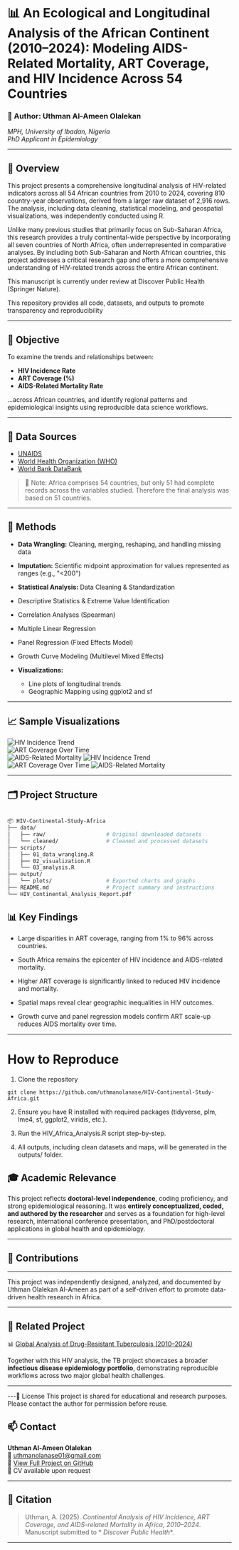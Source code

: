 # 📊 An Ecological and Longitudinal Analysis of the African Continent (2010–2024): Modeling AIDS-Related Mortality, ART Coverage, and HIV Incidence Across 54 Countries


### 🧠 Author: Uthman Al-Ameen Olalekan  
*MPH, University of Ibadan, Nigeria*  
*PhD Applicant in Epidemiology*

---

## 📌 Overview


This project presents a comprehensive longitudinal analysis of HIV-related indicators across all 54 African countries from 2010 to 2024, covering 810 country-year observations, derived from a larger raw dataset of 2,916 rows. The analysis, including data cleaning, statistical modeling, and geospatial visualizations, was independently conducted using R.

Unlike many previous studies that primarily focus on Sub-Saharan Africa, this research provides a truly continental-wide perspective by incorporating all seven countries of North Africa, often underrepresented in comparative analyses. By including both Sub-Saharan and North African countries, this project addresses a critical research gap and offers a more comprehensive understanding of HIV-related trends across the entire African continent.

This manuscript is currently under review at Discover Public Health (Springer Nature).

This repository provides all code, datasets, and outputs to promote transparency and reproducibility

---

## 🧪 Objective

To examine the trends and relationships between:

- **HIV Incidence Rate**
- **ART Coverage (%)**
- **AIDS-Related Mortality Rate**

...across African countries, and identify regional patterns and epidemiological insights using reproducible data science workflows.

---

## 📂 Data Sources

- [UNAIDS](https://aidsinfo.unaids.org/)
- [World Health Organization (WHO)](https://www.who.int/data)
- [World Bank DataBank](https://databank.worldbank.org/)

> 📝 Note: Africa comprises 54 countries, but only 51 had complete records across the variables studied. Therefore the final analysis was based on 51 countries.

---

## 🔧 Methods

- **Data Wrangling:** Cleaning, merging, reshaping, and handling missing data  
- **Imputation:** Scientific midpoint approximation for values represented as ranges (e.g., "<200")  
- **Statistical Analysis:**
  Data Cleaning & Standardization

- Descriptive Statistics & Extreme Value Identification

- Correlation Analyses (Spearman)

- Multiple Linear Regression

- Panel Regression (Fixed Effects Model)

- Growth Curve Modeling (Multilevel Mixed Effects)


- **Visualizations:**
  - Line plots of longitudinal trends
  - Geographic Mapping using ggplot2 and sf  

---

## 📈 Sample Visualizations

<!-- Replace with your uploaded images -->
![HIV Incidence Trend](outputs/maps/HIV_Incidence_Africa_2024.png)  
![ART Coverage Over Time](https://github.com/uthmanolanase/HIV-Continental-Study-Africa/blob/main/outputs/maps/ART_Coverage_Africa_2024.png)  
![AIDS-Related Mortality](https://github.com/uthmanolanase/HIV-Continental-Study-Africa/blob/main/outputs/maps/AIDS_Mortality_Africa_2024.png)
![HIV Incidence Trend](https://github.com/uthmanolanase/HIV-Continental-Study-Africa/blob/main/outputs/maps/HIV_Incidence_by_Country.png)
![ART Coverage Over Time](https://github.com/uthmanolanase/HIV-Continental-Study-Africa/blob/main/outputs/maps/ART_Coverage_by_Country.png)
![AIDS-Related Mortality](https://github.com/uthmanolanase/HIV-Continental-Study-Africa/blob/main/outputs/maps/AIDS_Mortality_by_Country.png)

---

## 🗂️ Project Structure

```bash

📦 HIV-Continental-Study-Africa
├── data/
│   ├── raw/                   # Original downloaded datasets
│   └── cleaned/               # Cleaned and processed datasets
├── scripts/
│   ├── 01_data_wrangling.R
│   ├── 02_visualization.R
│   └── 03_analysis.R
├── output/
│   └── plots/                 # Exported charts and graphs
├── README.md                  # Project summary and instructions
└── HIV_Continental_Analysis_Report.pdf
```

## 📊 Key Findings

- Large disparities in ART coverage, ranging from 1% to 96% across countries.

- South Africa remains the epicenter of HIV incidence and AIDS-related mortality.

- Higher ART coverage is significantly linked to reduced HIV incidence and mortality.

- Spatial maps reveal clear geographic inequalities in HIV outcomes.

- Growth curve and panel regression models confirm ART scale-up reduces AIDS mortality over time.
---
# How to Reproduce
1. Clone the repository 

```
git clone https://github.com/uthmanolanase/HIV-Continental-Study-Africa.git
 ```
2. Ensure you have R installed with required packages (tidyverse, plm, lme4, sf, ggplot2, viridis, etc.).

3. Run the HIV_Africa_Analysis.R script step-by-step.
4. All outputs, including clean datasets and maps, will be generated in the outputs/ folder.
## 🎓 Academic Relevance

This project reflects **doctoral-level independence**, coding proficiency, and strong epidemiological reasoning. It was **entirely conceptualized, coded, and authored by the researcher** and serves as a foundation for high-level research, international conference presentation, and PhD/postdoctoral applications in global health and epidemiology.

---
## 🤝 Contributions
---
This project was independently designed, analyzed, and documented by Uthman Olalekan Al-Ameen as part of a self-driven effort to promote data-driven health research in Africa.

---
## 🔗 Related Project  

📊 [Global Analysis of Drug-Resistant Tuberculosis (2010–2024)](https://github.com/uthmanolanase/README.md/blob/main/README.md)  

Together with this HIV analysis, the TB project showcases a broader **infectious disease epidemiology portfolio**, demonstrating reproducible workflows across two major global health challenges.  

---
---🔗 License
This project is shared for educational and research purposes. Please contact the author for permission before reuse.
## 📫 Contact

**Uthman Al-Ameen Olalekan**  
📧 uthmanolanase01@gmail.com  
🔗 [View Full Project on GitHub](https://github.com/uthmanolanase/HIV-Continental-Study-Africa)  
🧾 CV available upon request

---

## 🔗 Citation

> Uthman, A. (2025). _Continental Analysis of HIV Incidence, ART Coverage, and AIDS-related Mortality in Africa, 2010–2024_. Manuscript submitted to * _Discover Public Health_*.
---
